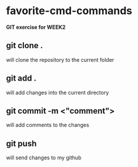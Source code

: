 # favorite-cmd-commands

**GIT exercise for WEEK2**

## git clone <url> .

will clone the repository to the current folder

## git add .

will add changes into the current directory

## git commit -m <"comment">

will add comments to the changes

## git push 
will send changes to my github 
